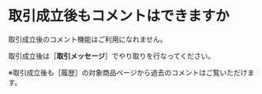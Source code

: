 # 取引成立後もコメントはできますか

取引成立後のコメント機能はご利用になれません。

取引成立後は［**取引メッセージ**］でやり取りを行なってください。

※取引成立後も［履歴］の対象商品ページから過去のコメントはご覧いただけます。
